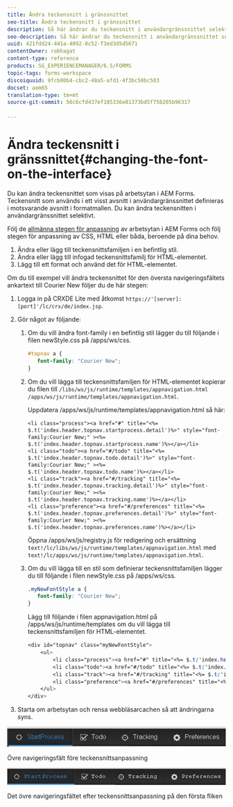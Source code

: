 ```yaml
---
title: Ändra teckensnitt i gränssnittet
seo-title: Ändra teckensnitt i gränssnittet
description: Så här ändrar du teckensnitt i användargränssnittet selektivt.
seo-description: Så här ändrar du teckensnitt i användargränssnittet selektivt.
uuid: 421fdd24-441a-4092-8c52-f3ed3d5d5671
contentOwner: robhagat
content-type: reference
products: SG_EXPERIENCEMANAGER/6.5/FORMS
topic-tags: forms-workspace
discoiquuid: 9fcb80b4-cbc2-48a5-afd1-4f3bc50bc503
docset: aem65
translation-type: tm+mt
source-git-commit: 56c6cfd437ef185336e81373bd5f758205b96317

---
```



# Ändra teckensnitt i gränssnittet{#changing-the-font-on-the-interface}

Du kan ändra teckensnittet som visas på arbetsytan i AEM Forms. Teckensnitt som används i ett visst avsnitt i användargränssnittet definieras i motsvarande avsnitt i formatmallen. Du kan ändra teckensnitten i användargränssnittet selektivt.

Följ de [allmänna stegen för anpassning](../../forms/using/generic-steps-html-workspace-customization.md) av arbetsytan i AEM Forms och följ stegen för anpassning av CSS, HTML eller båda, beroende på dina behov.

1. Ändra eller lägg till teckensnittsfamiljen i en befintlig stil.
1. Ändra eller lägg till infogad teckensnittsfamilj för HTML-elementet.
1. Lägg till ett format och använd det för HTML-elementet.

Om du till exempel vill ändra teckensnittet för den översta navigeringsfältets ankartext till Courier New följer du de här stegen:

1. Logga in på CRXDE Lite med åtkomst `https://'[server]:[port]'/lc/crx/de/index.jsp`.
1. Gör något av följande:

   1. Om du vill ändra font-family i en befintlig stil lägger du till följande i filen newStyle.css på /apps/ws/css.

      ```css
      #topnav a {
         font-family: "Courier New";
      }
      ```

   1. Om du vill lägga till teckensnittsfamiljen för HTML-elementet kopierar du filen till `/libs/ws/js/runtime/templates/appnavigation.html` `/apps/ws/js/runtime/templates/appnavigation.html`.

      Uppdatera /apps/ws/js/runtime/templates/appnavigation.html så här:

      ```
      <li class="process"><a href="#" title="<%= $.t('index.header.topnav.startprocess.detail')%>" style="font-family:Courier New;" ><%= $.t('index.header.topnav.startprocess.name')%></a></li>
      <li class="todo"><a href="#/todo" title="<%= $.t('index.header.topnav.todo.detail')%>" style="font-family:Courier New;" ><%= $.t('index.header.topnav.todo.name')%></a></li>
      <li class="track"><a href="#/tracking" title="<%= $.t('index.header.topnav.tracking.detail')%>" style="font-family:Courier New;" ><%= $.t('index.header.topnav.tracking.name')%></a></li>
      <li class="preference"><a href="#/preferences" title="<%= $.t('index.header.topnav.preferences.detail')%>" style="font-family:Courier New;" ><%= $.t('index.header.topnav.preferences.name')%></a></li>
      ```

      Öppna /apps/ws/js/registry.js för redigering och ersättning `text!/lc/libs/ws/js/runtime/templates/appnavigation.html` med `text!/lc/apps/ws/js/runtime/templates/appnavigation.html`.

   1. Om du vill lägga till en stil som definierar teckensnittsfamiljen lägger du till följande i filen newStyle.css på /apps/ws/css.

      ```css
      .myNewFontStyle a {
         font-family: "Courier New";
      }
      ```

      Lägg till följande i filen appnavigation.html på /apps/ws/js/runtime/templates om du vill lägga till teckensnittsfamiljen för HTML-elementet.

      ```css
      <div id="topnav" class="myNewFontStyle">
          <ul>
              <li class="process"><a href="#" title="<%= $.t('index.header.topnav.startprocess.detail')%>" ><%= $.t('index.header.topnav.startprocess.name')%></a></li>
              <li class="todo"><a href="#/todo" title="<%= $.t('index.header.topnav.todo.detail')%>"><%= $.t('index.header.topnav.todo.name')%></a></li>
              <li class="track"><a href="#/tracking" title="<%= $.t('index.header.topnav.tracking.detail')%>" ><%= $.t('index.header.topnav.tracking.name')%></a></li>
              <li class="preference"><a href="#/preferences" title="<%= $.t('index.header.topnav.preferences.detail')%>" ><%= $.t('index.header.topnav.preferences.name')%></a></li>
          </ul>
      </div>
      ```

1. Starta om arbetsytan och rensa webbläsarcachen så att ändringarna syns.

![change_font_before](assets/change_font_before.png)

Övre navigeringsfält före teckensnittsanpassning

![change_font_after](assets/change_font_after.png)

Det övre navigeringsfältet efter teckensnittsanpassning på den första fliken
